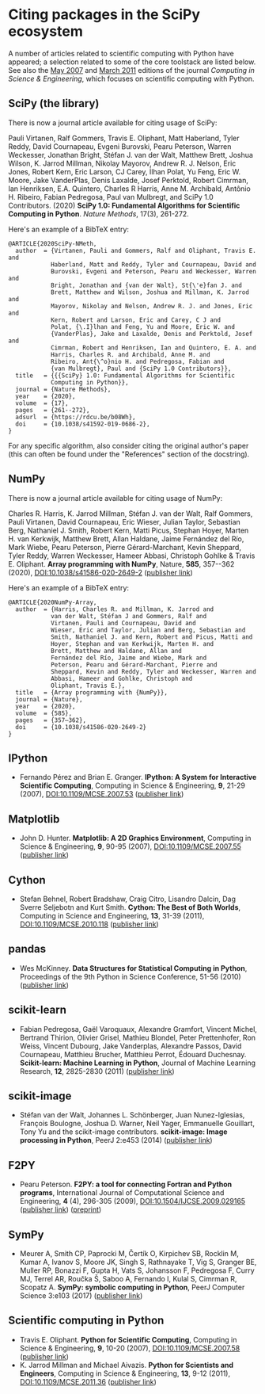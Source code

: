 Citing packages in the SciPy ecosystem
======================================

A number of articles related to scientific computing with Python have
appeared; a selection related to some of the core toolstack are listed
below. See also the [May
2007](http://scitation.aip.org/content/aip/journal/cise/9/3) and [March
2011](http://scitation.aip.org/content/aip/journal/cise/13/2) editions
of the journal *Computing in Science & Engineering*, which focuses on
scientific computing with Python.

SciPy (the library)
-------------------

There is now a journal article available for citing usage of SciPy:

Pauli Virtanen, Ralf Gommers, Travis E. Oliphant, Matt Haberland, Tyler
Reddy, David Cournapeau, Evgeni Burovski, Pearu Peterson, Warren
Weckesser, Jonathan Bright, Stéfan J. van der Walt, Matthew Brett,
Joshua Wilson, K. Jarrod Millman, Nikolay Mayorov, Andrew R. J. Nelson,
Eric Jones, Robert Kern, Eric Larson, CJ Carey, İlhan Polat, Yu Feng,
Eric W. Moore, Jake VanderPlas, Denis Laxalde, Josef Perktold, Robert
Cimrman, Ian Henriksen, E.A. Quintero, Charles R Harris, Anne M.
Archibald, Antônio H. Ribeiro, Fabian Pedregosa, Paul van Mulbregt, and
SciPy 1.0 Contributors. (2020) **SciPy 1.0: Fundamental Algorithms for
Scientific Computing in Python**. *Nature Methods*, 17(3), 261-272.

Here\'s an example of a BibTeX entry:

    @ARTICLE{2020SciPy-NMeth,
      author  = {Virtanen, Pauli and Gommers, Ralf and Oliphant, Travis E. and
                Haberland, Matt and Reddy, Tyler and Cournapeau, David and
                Burovski, Evgeni and Peterson, Pearu and Weckesser, Warren and
                Bright, Jonathan and {van der Walt}, St{\'e}fan J. and
                Brett, Matthew and Wilson, Joshua and Millman, K. Jarrod and
                Mayorov, Nikolay and Nelson, Andrew R. J. and Jones, Eric and
                Kern, Robert and Larson, Eric and Carey, C J and
                Polat, {\.I}lhan and Feng, Yu and Moore, Eric W. and
                {VanderPlas}, Jake and Laxalde, Denis and Perktold, Josef and
                Cimrman, Robert and Henriksen, Ian and Quintero, E. A. and
                Harris, Charles R. and Archibald, Anne M. and
                Ribeiro, Ant{\^o}nio H. and Pedregosa, Fabian and
                {van Mulbregt}, Paul and {SciPy 1.0 Contributors}},
      title   = {{{SciPy} 1.0: Fundamental Algorithms for Scientific
                Computing in Python}},
      journal = {Nature Methods},
      year    = {2020},
      volume  = {17},
      pages   = {261--272},
      adsurl  = {https://rdcu.be/b08Wh},
      doi     = {10.1038/s41592-019-0686-2},
    }

For any specific algorithm, also consider citing the original author\'s
paper (this can often be found under the \"References\" section of the
docstring).

NumPy
-----

There is now a journal article available for citing usage of NumPy:

Charles R. Harris, K. Jarrod Millman, Stéfan J. van der Walt, Ralf
Gommers, Pauli Virtanen, David Cournapeau, Eric Wieser, Julian Taylor,
Sebastian Berg, Nathaniel J. Smith, Robert Kern, Matti Picus, Stephan
Hoyer, Marten H. van Kerkwijk, Matthew Brett, Allan Haldane, Jaime
Fernández del Río, Mark Wiebe, Pearu Peterson, Pierre Gérard-Marchant,
Kevin Sheppard, Tyler Reddy, Warren Weckesser, Hameer Abbasi, Christoph
Gohlke & Travis E. Oliphant. **Array programming with NumPy**, Nature,
**585**, 357--362 (2020),
[DOI:10.1038/s41586-020-2649-2](https://doi.org/10.1038/s41586-020-2649-2)
([publisher link](https://www.nature.com/articles/s41586-020-2649-2))

Here\'s an example of a BibTeX entry:

    @ARTICLE{2020NumPy-Array,
      author  = {Harris, Charles R. and Millman, K. Jarrod and
                van der Walt, Stéfan J and Gommers, Ralf and
                Virtanen, Pauli and Cournapeau, David and
                Wieser, Eric and Taylor, Julian and Berg, Sebastian and
                Smith, Nathaniel J. and Kern, Robert and Picus, Matti and
                Hoyer, Stephan and van Kerkwijk, Marten H. and
                Brett, Matthew and Haldane, Allan and
                Fernández del Río, Jaime and Wiebe, Mark and
                Peterson, Pearu and Gérard-Marchant, Pierre and
                Sheppard, Kevin and Reddy, Tyler and Weckesser, Warren and
                Abbasi, Hameer and Gohlke, Christoph and
                Oliphant, Travis E.},
      title   = {Array programming with {NumPy}},
      journal = {Nature},
      year    = {2020},
      volume  = {585},
      pages   = {357–362},
      doi     = {10.1038/s41586-020-2649-2}
    }

IPython
-------

-   Fernando Pérez and Brian E. Granger. **IPython: A System for
    Interactive Scientific Computing**, Computing in Science &
    Engineering, **9**, 21-29 (2007),
    [DOI:10.1109/MCSE.2007.53](https://doi.org/10.1109/MCSE.2007.53)
    ([publisher
    link](http://scitation.aip.org/content/aip/journal/cise/9/3/10.1109/MCSE.2007.53))

Matplotlib
----------

-   John D. Hunter. **Matplotlib: A 2D Graphics Environment**, Computing
    in Science & Engineering, **9**, 90-95 (2007),
    [DOI:10.1109/MCSE.2007.55](https://doi.org/10.1109/MCSE.2007.55)
    ([publisher
    link](http://scitation.aip.org/content/aip/journal/cise/9/3/10.1109/MCSE.2007.55))

Cython
------

-   Stefan Behnel, Robert Bradshaw, Craig Citro, Lisandro Dalcin, Dag
    Sverre Seljebotn and Kurt Smith. **Cython: The Best of Both
    Worlds**, Computing in Science and Engineering, **13**, 31-39
    (2011),
    [DOI:10.1109/MCSE.2010.118](https://doi.org/10.1109/MCSE.2010.118)
    ([publisher
    link](http://scitation.aip.org/content/aip/journal/cise/13/2/10.1109/MCSE.2010.118))

pandas
------

-   Wes McKinney. **Data Structures for Statistical Computing in
    Python**, Proceedings of the 9th Python in Science Conference, 51-56
    (2010) ([publisher
    link](http://conference.scipy.org/proceedings/scipy2010/mckinney.html))

scikit-learn
------------

-   Fabian Pedregosa, Gaël Varoquaux, Alexandre Gramfort, Vincent
    Michel, Bertrand Thirion, Olivier Grisel, Mathieu Blondel, Peter
    Prettenhofer, Ron Weiss, Vincent Dubourg, Jake Vanderplas, Alexandre
    Passos, David Cournapeau, Matthieu Brucher, Matthieu Perrot, Édouard
    Duchesnay. **Scikit-learn: Machine Learning in Python**, Journal of
    Machine Learning Research, **12**, 2825-2830 (2011) ([publisher
    link](http://jmlr.org/papers/v12/pedregosa11a.html))

scikit-image
------------

-   Stéfan van der Walt, Johannes L. Schönberger, Juan Nunez-Iglesias,
    François Boulogne, Joshua D. Warner, Neil Yager, Emmanuelle
    Gouillart, Tony Yu and the scikit-image contributors.
    **scikit-image: Image processing in Python**, PeerJ 2:e453 (2014)
    ([publisher link](https://doi.org/10.7717/peerj.453))

F2PY
----

-   Pearu Peterson. **F2PY: a tool for connecting Fortran and Python
    programs**, International Journal of Computational Science and
    Engineering, **4** (4), 296-305 (2009),
    [DOI:10.1504/IJCSE.2009.029165](https://doi.org/10.1504/IJCSE.2009.029165)
    ([publisher
    link](http://www.inderscience.com/info/inarticletoc.php?jcode=ijcse&year=2009&vol=4&issue=4))
    ([preprint](http://cens.ioc.ee/~pearu/papers/IJCSE4.4_Paper_8.pdf))

SymPy
-----

-   Meurer A, Smith CP, Paprocki M, Čertík O, Kirpichev SB, Rocklin M,
    Kumar A, Ivanov S, Moore JK, Singh S, Rathnayake T, Vig S, Granger
    BE, Muller RP, Bonazzi F, Gupta H, Vats S, Johansson F, Pedregosa F,
    Curry MJ, Terrel AR, Roučka Š, Saboo A, Fernando I, Kulal S, Cimrman
    R, Scopatz A. **SymPy: symbolic computing in Python**, PeerJ
    Computer Science 3:e103 (2017) ([publisher
    link](https://doi.org/10.7717/peerj-cs.103))

Scientific computing in Python
------------------------------

-   Travis E. Oliphant. **Python for Scientific Computing**, Computing
    in Science & Engineering, **9**, 10-20 (2007),
    [DOI:10.1109/MCSE.2007.58](https://doi.org/10.1109/MCSE.2007.58)
    ([publisher
    link](http://scitation.aip.org/content/aip/journal/cise/9/3/10.1109/MCSE.2007.58))
-   K. Jarrod Millman and Michael Aivazis. **Python for Scientists and
    Engineers**, Computing in Science & Engineering, **13**, 9-12
    (2011),
    [DOI:10.1109/MCSE.2011.36](https://doi.org/10.1109/MCSE.2011.36)
    ([publisher
    link](http://scitation.aip.org/content/aip/journal/cise/13/2/10.1109/MCSE.2011.36))
